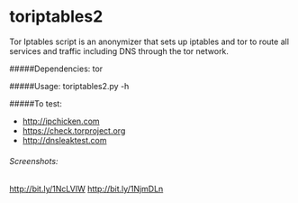 # toriptables2
Tor Iptables script is an anonymizer that sets up iptables and tor to route all services and traffic including DNS through the tor network.

#####Dependencies:
tor

#####Usage:
toriptables2.py -h

#####To test:
* http://ipchicken.com
* https://check.torproject.org
* http://dnsleaktest.com

###### Screenshots:
http://bit.ly/1NcLVIW
http://bit.ly/1NjmDLn
